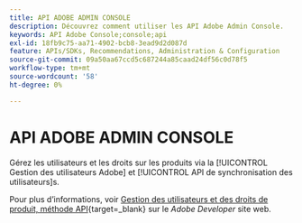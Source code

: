 ```yaml
---
title: API ADOBE ADMIN CONSOLE
description: Découvrez comment utiliser les API Adobe Admin Console.
keywords: API Adobe Console;console;api
exl-id: 18fb9c75-aa71-4902-bcb8-3ead9d2d087d
feature: APIs/SDKs, Recommendations, Administration & Configuration
source-git-commit: 09a50aa67ccd5c687244a85caad24df56c0d78f5
workflow-type: tm+mt
source-wordcount: '58'
ht-degree: 0%

---
```


# API ADOBE ADMIN CONSOLE

Gérez les utilisateurs et les droits sur les produits via la [!UICONTROL Gestion des utilisateurs Adobe] et [!UICONTROL API de synchronisation des utilisateurs]s.

Pour plus d’informations, voir [Gestion des utilisateurs et des droits de produit, méthode API](https://developer.adobe.com/umapi/){target=_blank} sur le *Adobe Developer* site web.
